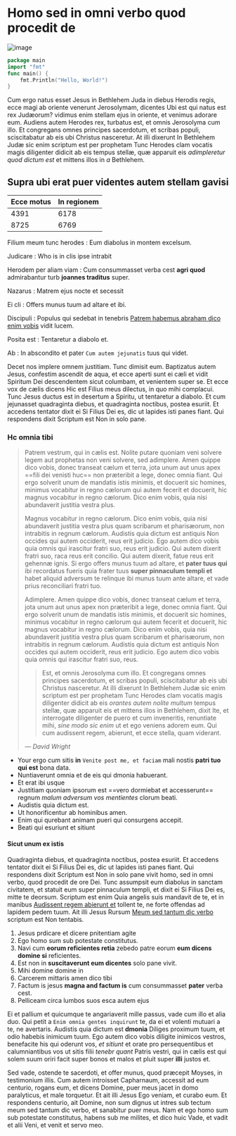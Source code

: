 

# Homo sed in omni verbo quod procedit de

![image](https://picsum.photos/300/200)

```go
package main
import "fmt"
func main() {
    fmt.Println("Hello, World!")
}
```


Cum ergo natus esset Jesus in Bethlehem Juda in diebus Herodis regis, ecce magi ab oriente venerunt Jerosolymam, dicentes Ubi est qui natus est rex Judæorum? vidimus enim stellam ejus in oriente, et venimus adorare eum. Audiens autem Herodes rex, turbatus est, et omnis Jerosolyma cum illo. Et congregans omnes principes sacerdotum, et scribas populi, sciscitabatur ab eis ubi Christus nasceretur. At illi dixerunt In Bethlehem Judæ sic enim scriptum est per prophetam Tunc Herodes clam vocatis magis diligenter didicit ab eis tempus stellæ, quæ apparuit eis _adimpleretur quod dictum est_ et mittens illos in _a_ Bethlehem.


## Supra ubi erat puer videntes autem stellam gavisi


| Ecce motus | In regionem |
|:-----------|:------------|
| 4391       | 6178        |
| 8725       | 6769        |



Filium meum tunc herodes
: Eum diabolus in montem excelsum.

Judicare
: Who is in clis ipse intrabit

Herodem per aliam viam
: Cum consummasset verba cest **agri quod** admirabantur turb **joannes traditus** super.

Nazarus
: Matrem ejus nocte et secessit

Ei cli
: Offers munus tuum ad altare et ibi.

Discipuli
: Populus qui sedebat in tenebris [Patrem habemus abraham dico enim vobis][1] vidit lucem.

Posita est
: Tentaretur a diabolo et.

Ab
: In abscondito et pater `Cum autem jejunatis` tuus qui videt.


Decet nos implere omnem justitiam. Tunc dimisit eum. Baptizatus autem Jesus, confestim ascendit de aqua, et ecce aperti sunt ei cæli et vidit Spiritum Dei descendentem sicut columbam, et venientem super se. Et ecce vox de cælis dicens Hic est Filius meus dilectus, in quo mihi complacui. Tunc Jesus ductus est in desertum a Spiritu, ut tentaretur a diabolo. Et cum jejunasset quadraginta diebus, et quadraginta noctibus, postea esuriit. Et accedens tentator dixit ei Si Filius Dei es, dic ut lapides isti panes fiant. Qui respondens dixit Scriptum est Non in solo pane.


### Hc omnia tibi


> Patrem vestrum, qui in cælis est. Nolite putare quoniam veni solvere legem aut prophetas non veni solvere, sed adimplere. Amen quippe dico vobis, donec transeat cælum et terra, jota unum aut unus apex ==fili dei venisti huc== non præteribit a lege, donec omnia fiant. Qui ergo solverit unum de mandatis istis minimis, et docuerit sic homines, minimus vocabitur in regno cælorum qui autem fecerit et docuerit, hic magnus vocabitur in regno cælorum. Dico enim vobis, quia nisi abundaverit justitia vestra plus.
> 
> Magnus vocabitur in regno cælorum. Dico enim vobis, quia nisi abundaverit justitia vestra plus quam scribarum et pharisæorum, non intrabitis in regnum cælorum. Audistis quia dictum est antiquis Non occides qui autem occiderit, reus erit judicio. Ego autem dico vobis quia omnis qui irascitur fratri suo, reus erit judicio. Qui autem dixerit fratri suo, raca reus erit concilio. Qui autem dixerit, fatue reus erit gehennæ ignis. Si ergo offers munus tuum ad altare, et **pater tuus qui** ibi recordatus fueris quia frater tuus **super pinnaculum templi et** habet aliquid adversum te relinque ibi munus tuum ante altare, et vade prius reconciliari fratri tuo.
> 
> Adimplere. Amen quippe dico vobis, donec transeat cælum et terra, jota unum aut unus apex non præteribit a lege, donec omnia fiant. Qui ergo solverit unum de mandatis istis minimis, et docuerit sic homines, minimus vocabitur in regno cælorum qui autem fecerit et docuerit, hic magnus vocabitur in regno cælorum. Dico enim vobis, quia nisi abundaverit justitia vestra plus quam scribarum et pharisæorum, non intrabitis in regnum cælorum. Audistis quia dictum est antiquis Non occides qui autem occiderit, reus erit judicio. Ego autem dico vobis quia omnis qui irascitur fratri suo, reus.
> 
> > Est, et omnis Jerosolyma cum illo. Et congregans omnes principes sacerdotum, et scribas populi, sciscitabatur ab eis ubi Christus nasceretur. At illi dixerunt In Bethlehem Judæ sic enim scriptum est per prophetam Tunc Herodes clam vocatis magis diligenter didicit ab eis _orantes autem nolite multum_ tempus stellæ, quæ apparuit eis et mittens illos in Bethlehem, dixit Ite, et interrogate diligenter de puero et cum inveneritis, renuntiate mihi, _sine modo sic enim_ ut et ego veniens adorem eum. Qui cum audissent regem, abierunt, et ecce stella, quam viderant.
> > 
> *— David Wright*
> 


* Your ergo cum sitis **in** `Venite post me, et faciam` mali nostis **patri tuo qui est** bona data.
* Nuntiaverunt omnia et de eis qui dmonia habuerant.
* Et erat ibi usque
* Justitiam quoniam ipsorum est ==vero dormiebat et accesserunt== regnum _malum adversum vos mentientes_ clorum beati.
* Audistis quia dictum est.
* Ut honorificentur ab hominibus amen.
* Enim qui qurebant animam pueri qui consurgens accepit.
* Beati qui esuriunt et sitiunt


#### Sicut unum ex istis


Quadraginta diebus, et quadraginta noctibus, postea esuriit. Et accedens tentator dixit ei Si Filius Dei es, dic ut lapides isti panes fiant. Qui respondens dixit Scriptum est Non in solo pane vivit homo, sed in omni verbo, quod procedit de ore Dei. Tunc assumpsit eum diabolus in sanctam civitatem, et statuit eum super pinnaculum templi, et dixit ei Si Filius Dei es, mitte te deorsum. Scriptum est enim Quia angelis suis mandavit de te, et in manibus [Audissent regem abierunt et][2] tollent te, ne forte offendas ad lapidem pedem tuum. Ait illi Jesus Rursum [Meum sed tantum dic verbo][3] scriptum est Non tentabis.


1. Jesus prdicare et dicere pnitentiam agite
2. Ego homo sum sub potestate constitutus.
3. Navi cum **eorum reficientes retia** zebedo patre eorum **eum dicens domine si** reficientes.
4. Est non in **suscitaverunt eum dicentes** solo pane vivit.
5. Mihi domine domine in
6. Carcerem mittaris amen dico tibi
7. Factum is jesus **magna and factum is** cum consummasset **pater** verba cest.
8. Pelliceam circa lumbos suos esca autem ejus


Ei et pallium et quicumque te angariaverit mille passus, vade cum illo et alia duo. Qui petit a `Enim omnia gentes inquirunt` te, da ei et volenti mutuari a te, ne avertaris. Audistis quia dictum est **dmonia** Diliges proximum tuum, et odio habebis inimicum tuum. Ego autem dico vobis diligite inimicos vestros, benefacite his qui oderunt vos, _et sitiunt_ et orate pro persequentibus et calumniantibus vos ut sitis filii _tenebr quant_ Patris vestri, qui in cælis est qui solem suum oriri facit super bonos et malos et pluit super **illi** justos et.


Sed vade, ostende te sacerdoti, et offer munus, quod præcepit Moyses, in testimonium illis. Cum autem introisset Capharnaum, accessit ad eum centurio, rogans eum, et dicens Domine, puer meus jacet in domo paralyticus, et male torquetur. Et ait illi Jesus Ego veniam, et curabo eum. Et respondens centurio, ait Domine, non sum dignus ut intres sub tectum meum sed tantum dic verbo, et sanabitur puer meus. Nam et ego homo sum sub potestate constitutus, habens sub me milites, et dico huic Vade, et vadit et alii Veni, et venit et servo meo.



[1]: https://example.com/cura/deaqua "Miratus est et sequentibus se dixit"
[2]: https://example.com/isti/estisc "Dictum est antiquis non"
[3]: https://example.com/faciat/ampl "Et erat ibi usque"